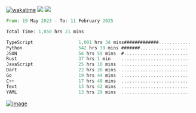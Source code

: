 [![wakatime](https://wakatime.com/badge/user/00eead22-fb14-4dd0-ab8a-3625cafbd50d.svg)](https://wakatime.com/@00eead22-fb14-4dd0-ab8a-3625cafbd50d)
![](https://komarev.com/ghpvc/?username=flatypus)
![](https://pixel.flatypus.me/flatypus?type=tracker)
<!--START_SECTION:waka-->

```rust
From: 19 May 2023 - To: 11 February 2025

Total Time: 1,850 hrs 21 mins

TypeScript                 1,001 hrs 34 mins#############............   53.87 %
Python                     542 hrs 39 mins #######..................   29.19 %
JSON                       56 hrs 59 mins  #........................   03.06 %
Rust                       37 hrs 1 min    .........................   01.99 %
JavaScript                 25 hrs 10 mins  .........................   01.35 %
Dart                       22 hrs 26 mins  .........................   01.21 %
Go                         19 hrs 44 mins  .........................   01.06 %
C++                        17 hrs 40 mins  .........................   00.95 %
Text                       13 hrs 42 mins  .........................   00.74 %
YAML                       13 hrs 29 mins  .........................   00.73 %
```

<!--END_SECTION:waka-->
[<img alt="image" src="https://github.com/flatypus/flatypus/assets/68029599/0a302dc1-501c-43a0-ae8d-37ec4817f3bd">](https://flatypus.me)

